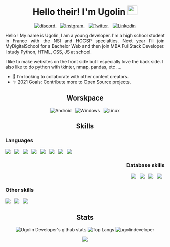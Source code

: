 <!-- README --->

<!-- Title -->
<h1 align='center'>
Hello their! I'm Ugolin <img src="https://raw.githubusercontent.com/MartinHeinz/MartinHeinz/master/wave.gif" width="30px">
</h1>

<!-- Contact icon -->
<p align='center'>
    <a href='https://discord.gg/dMytuDU'>
        <img src='https://img.shields.io/badge/Discord-7289DA?style=for-the-badge&logo=discord&logoColor=white' alt='discord'>
    </a>&nbsp;&nbsp;
    <a href='https://www.instagram.com/this_is_ogulin/'>
        <img src='https://img.shields.io/badge/Instagram-E4405F?style=for-the-badge&logo=instagram&logoColor=white' alt='Instgram'>
    </a>&nbsp;&nbsp;
    <a href='https://twitter.com/this_is_ugolin'>
        <img src='https://img.shields.io/badge/Twitter-1DA1F2?style=for-the-badge&logo=twitter&logoColor=white' alt='Twitter'>
    </a>&nbsp;&nbsp;
    <a href='https://www.linkedin.com/in/ugolin-ollé-0a5193202/'>
        <img src='https://img.shields.io/badge/LinkedIn-0077B5?style=for-the-badge&logo=linkedin&logoColor=white' alt='Linkedin'>
    </a>
<p>

<!-- Presentation -->
<p align='justify'>
Hello ! My name is Ugolin, I am a young developer. I'm a high school student in France with the NSI and HGGSP specialties. Next year I'll join MyDigitalSchool for a Bachelor Web and then join MBA FullStack Developer. I study Python, HTML, CSS, JS at school.

I like to make websites on the front side but I especially love the back side. I also like to do python with tkinter, nmap, pandas, etc ....

- 🔗 I’m looking to collaborate with other content creators.
- ✨ 2021 Goals: Contribute more to Open Source projects.
</p>

<!-- Workspace -->
<h2 align='center'>Worskpace</h2>
    <!-- Workspace icons -->
    <p align='center'>
        <img src='https://img.shields.io/badge/Android-3DDC84?style=for-the-badge&logo=android&logoColor=white' alt='Android'>&nbsp;&nbsp;
        <img src='https://img.shields.io/badge/Windows-0078D6?style=for-the-badge&logo=windows&logoColor=white' alt='Windows'>&nbsp;&nbsp;
        <img src='https://img.shields.io/badge/Linux-FCC624?style=for-the-badge&logo=linux&logoColor=black' alt='Linux'>
    </p>

<!-- Skills  -->
<h2 align='center'>Skills</h2>
    <!-- Languages -->
    <h3 align='left'>Languages</h3>
        <!-- Languages icons -->
        <p align='left'>
            <img src='https://img.shields.io/badge/Python-3776AB?style=for-the-badge&logo=python&logoColor=white'>&nbsp;&nbsp;
            <img  src='https://img.shields.io/badge/HTML5-E34F26?style=for-the-badge&logo=html5&logoColor=white'>&nbsp;&nbsp;
            <img src='https://img.shields.io/badge/CSS3-1572B6?style=for-the-badge&logo=css3&logoColor=white'>&nbsp;&nbsp;
            <img src='https://img.shields.io/badge/JavaScript-F7DF1E?style=for-the-badge&logo=javascript&logoColor=black'>&nbsp;&nbsp;
            <img src='https://img.shields.io/badge/Node.js-43853D?style=for-the-badge&logo=node.js&logoColor=white'>&nbsp;&nbsp;
            <img src='https://img.shields.io/badge/TypeScript-007ACC?style=for-the-badge&logo=typescript&logoColor=white'>&nbsp;&nbsp;
            <img src='https://img.shields.io/badge/Markdown-000000?style=for-the-badge&logo=markdown&logoColor=white'>&nbsp;&nbsp;
            <img src='https://img.shields.io/badge/Shell_Script-121011?style=for-the-badge&logo=gnu-bash&logoColor=white'>&nbsp;&nbsp;
        </p>
    <!-- Database skills -->
    <h3 align='right'>Database skills</h3>
        <!-- Database skills icons -->
        <p align='right'>
            <img src='https://img.shields.io/badge/MySQL-00000F?style=for-the-badge&logo=mysql&logoColor=white'>&nbsp;&nbsp;
            <img src='https://img.shields.io/badge/PostgreSQL-316192?style=for-the-badge&logo=postgresql&logoColor=white'>&nbsp;&nbsp;
            <img src='https://img.shields.io/badge/MongoDB-4EA94B?style=for-the-badge&logo=mongodb&logoColor=white'>&nbsp;&nbsp;
            <img src='https://img.shields.io/badge/SQLite-07405E?style=for-the-badge&logo=sqlite&logoColor=white'>&nbsp;&nbsp;
        </p>
    <!-- Other skills -->
    <h3 align='left'>Other skills</h3>
        <!-- Other skills icons -->
        <p align='left'>
            <img src='https://img.shields.io/badge/Microsoft_Word-2B579A?style=for-the-badge&logo=microsoft-word&logoColor=white'>&nbsp;&nbsp;
            <img src='https://img.shields.io/badge/Microsoft_PowerPoint-B7472A?style=for-the-badge&logo=microsoft-powerpoint&logoColor=white'>&nbsp;&nbsp;
            <img src='https://img.shields.io/badge/Microsoft_Excel-217346?style=for-the-badge&logo=microsoft-excel&logoColor=white'>&nbsp;&nbsp;
        </p>

<!-- Stats -->
<h2 align='center'>Stats</h2>
    <p align="center">
        <img src="https://github-readme-stats.vercel.app/api?username=UgolinDeveloper&show_icons=true&count_private=true&theme=dark&hide_border=true" alt="Ugolin Developer's github stats"/>
        <img src="https://github-readme-stats.vercel.app/api/top-langs/?username=UgolinDeveloper&langs_count=5&theme=dark&hide_border=true" alt="Top Langs"/>
        <img src="https://github-readme-streak-stats.herokuapp.com/?user=ugolindeveloper&" alt="ugolindeveloper"/>
    </p>

<p align="center"> 
  <img src="https://profile-counter.glitch.me/UgolinDeveloper/count.svg" />
</p>
